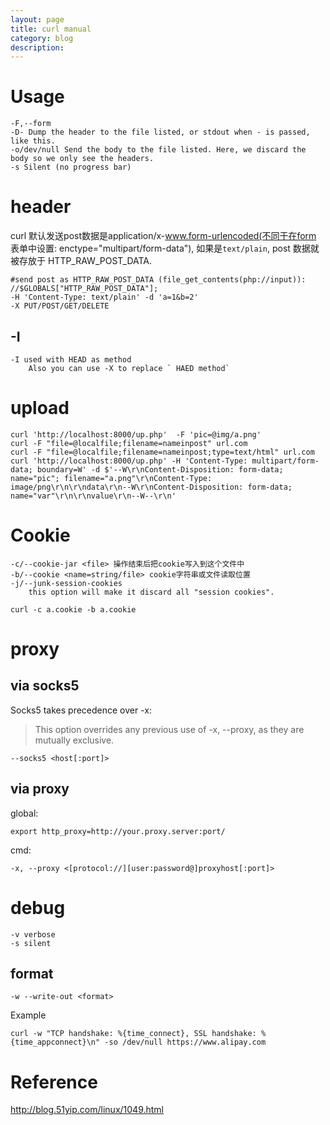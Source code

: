 ```yaml
---
layout: page
title: curl manual	
category: blog
description: 
---
```


# Usage

	-F,--form
	-D- Dump the header to the file listed, or stdout when - is passed, like this.
	-o/dev/null Send the body to the file listed. Here, we discard the body so we only see the headers.
	-s Silent (no progress bar)
	
# header

curl 默认发送post数据是application/x-www.form-urlencoded(不同于在form 表单中设置: enctype="multipart/form-data"), 如果是`text/plain`, post 数据就被存放于 HTTP_RAW_POST_DATA.

	#send post as HTTP_RAW_POST_DATA (file_get_contents(php://input)):
	//$GLOBALS["HTTP_RAW_POST_DATA"];
	-H 'Content-Type: text/plain' -d 'a=1&b=2'
	-X PUT/POST/GET/DELETE

## -I

	-I used with HEAD as method
		Also you can use -X to replace ` HAED method`

# upload

	curl 'http://localhost:8000/up.php'  -F 'pic=@img/a.png'
	curl -F "file=@localfile;filename=nameinpost" url.com
	curl -F "file=@localfile;filename=nameinpost;type=text/html" url.com
	curl 'http://localhost:8000/up.php' -H 'Content-Type: multipart/form-data; boundary=W' -d $'--W\r\nContent-Disposition: form-data; name="pic"; filename="a.png"\r\nContent-Type: image/png\r\n\r\ndata\r\n--W\r\nContent-Disposition: form-data; name="var"\r\n\r\nvalue\r\n--W--\r\n' 

# Cookie

	-c/--cookie-jar <file> 操作结束后把cookie写入到这个文件中  
	-b/--cookie <name=string/file> cookie字符串或文件读取位置  
	-j/--junk-session-cookies
		this option will make it discard all "session cookies".

	curl -c a.cookie -b a.cookie
	
# proxy

## via socks5
Socks5 takes precedence over -x:

> This option overrides any previous use of -x, --proxy, as they are mutually exclusive.

	--socks5 <host[:port]>

## via proxy
global:

	export http_proxy=http://your.proxy.server:port/

cmd:
	
	-x, --proxy <[protocol://][user:password@]proxyhost[:port]>

# debug
	-v verbose
	-s silent

## format
	-w --write-out <format>

Example

	curl -w "TCP handshake: %{time_connect}, SSL handshake: %{time_appconnect}\n" -so /dev/null https://www.alipay.com

# Reference
http://blog.51yip.com/linux/1049.html
